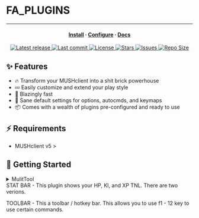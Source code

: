 # FA_PLUGINS

<hr>

<h4 align="center">
  <a href="https://lazyvim.github.io/installation">Install</a>
  ·
  <a href="https://lazyvim.github.io/configuration">Configure</a>
  ·
  <a href="https://lazyvim.github.io">Docs</a>
</h4>

<div align="center"><p>
    <a href="https://github.com/TheCircuitBox/fa_plugins/releases/latest">
      <img alt="Latest release" src="https://img.shields.io/github/v/release/TheCircuitBox/fa_plugins?style=for-the-badge&logo=starship&color=C9CBFF&logoColor=D9E0EE&labelColor=302D41&include_prerelease&sort=semver" />
    </a>
    <a href="https://github.com/TheCircuitBox/fa_plugins/pulse">
      <img alt="Last commit" src="https://img.shields.io/github/last-commit/TheCircuitBox/fa_plugins?style=for-the-badge&logo=starship&color=8bd5ca&logoColor=D9E0EE&labelColor=302D41"/>
    </a>
    <a href="https://github.com/LazyVim/LazyVim/blob/main/LICENSE">
      <img alt="License" src="https://img.shields.io/github/license/TheCircuitBox/fa_plugins?style=for-the-badge&logo=starship&color=ee999f&logoColor=D9E0EE&labelColor=302D41" />
    </a>
    <a href="https://github.com/TheCircuitBox/fa_plugins/stargazers">
      <img alt="Stars" src="https://img.shields.io/github/stars/TheCircuitBox/fa_plugins?style=for-the-badge&logo=starship&color=c69ff5&logoColor=D9E0EE&labelColor=302D41" />
    </a>
    <a href="https://github.com/TheCircuitBox/fa_plugins/issues">
      <img alt="Issues" src="https://img.shields.io/github/issues/TheCircuitBox/fa_plugins?style=for-the-badge&logo=bilibili&color=F5E0DC&logoColor=D9E0EE&labelColor=302D41" />
    </a>
    <a href="https://github.com/TheCircuitBox/fa_plugins">
      <img alt="Repo Size" src="https://img.shields.io/github/repo-size/TheCircuitBox/fa_plugins?color=%23DDB6F2&label=SIZE&logo=codesandbox&style=for-the-badge&logoColor=D9E0EE&labelColor=302D41" />
    </a>
</div>

## ✨ Features

- 🔥 Transform your MUSHclient into a shit brick powerhouse
- 💤 Easily customize and extend your play style
- 🚀 Blazingly fast
- 🧹 Sane default settings for options, autocmds, and keymaps
- 📦 Comes with a wealth of plugins pre-configured and ready to use

## ⚡️ Requirements

- MUSHclient v5 >


## 🚀 Getting Started


<details><summary>MulitTool</summary>

```sh
This is just a launcher I made. Not needed to play the game but super cool I think.
This contains MUSHclient and all the plugins.
```

</details>
STAT BAR - This plugin shows your HP, KI, and XP TNL. There are two verions.

TOOLBAR - This a toolbar / hotkey bar. This allows you to use f1 - 12 key to use certain commands.
